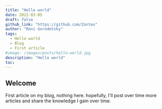 ```yaml
---
title: "Hello world"
date: 2022-03-05
draft: false
github_link: "https://github.com/Zontex"
author: "Roni Gorodetsky"
tags:
  - Hello world
  - Blog
  - First article
#image: /images/posts/hello-world.jpg
description: "Hello world"
toc: 
---
```


## Welcome

First article on my blog, nothing here. hopefully, I'll post over time more articles and share the knowledge I gain over time.